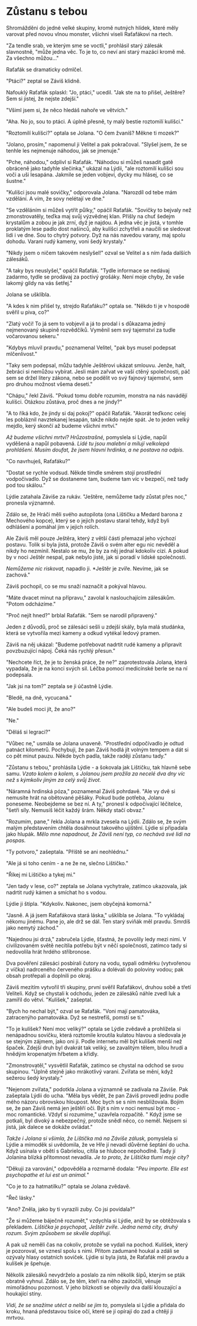 # Zůstanu s tebou

Shromážděni do jedné velké skupiny, kromě nutných hlídek, které měly varovat před novou vlnou monster, všichni viseli Raťafákovi na rtech.

"Za tendle srab, ve kterým sme se voctli," prohlásil starý zálesák slavnostně, "může jedna věc. To je to, co neví ani starý mazáci kromě mě. Za všechno můžou..."

Raťafák se dramaticky odmlčel.

"Ptáci?" zeptal se Záviš klidně.

Nafouklý Raťafák splaskl: "Jo, ptáci," ucedil. "Jak ste na to přišel, Ještěre? Sem si jistej, že nejste zdejší."

"Všiml jsem si, že něco hledáš nahoře ve větvích." 

"Aha. No jo, sou to ptáci. A úplně přesně, ty malý bestie roztomilí kulíšci."

"Roztomilí kulíšci?" optala se Jolana. "O čem žvaníš? Měkne ti mozek?"

"Jolano, prosím," napomenul ji Velitel a pak pokračoval. "Slyšel jsem, že se tenhle les nejmenuje náhodou, jak se jmenuje."

"Pche, náhodou," odplivl si Raťafák. "Náhodou si můžeš nasadit gatě obráceně jako tadyhle slečinka," ukázal na Lýdii, "ale roztomilí kulíšci sou voči a uši lesapána. Jakmile se jeden vobjeví, dycky mu hlásej, co se šustne."

"Kulíšci jsou malé sovičky," odporovala Jolana. "Narozdíl od tebe mám vzdělání. A vím, že sovy nelétají ve dne."

"Se vzděláním si můžeš vytřít půlky," opáčil Raťafák. "Sovičky to bejvaly než zmonstrovatěly, teďka maj svůj výzvědnej klan. Přišly na chuť šedejm krystalům a zobou je jak zrní, dyž je najdou. A jedna věc je jistá, v tomhle proklatým lese padlo dost našinců, aby kulíšci zchytřeli a naučili se sledovat lidi i ve dne. Sou to chytrý potvory. Dyž na nás navedou varany, maj spolu dohodu. Varani rudý kameny, voni šedý krystaly."

"Nikdy jsem o ničem takovém neslyšel!" ozval se Velitel a s ním řada dalších zálesáků.

"A taky bys neuslyšel," opáčil Raťafák. "Tydle informace se nedávaj zadarmo, tydle se prodávaj za poctivý grošáky. Není moje chyby, že vaše lakomý gildy na vás šetřej."

Jolana se ušklíbla.

"A kdes k nim přišel ty, strejdo Raťafáku?" optala se. "Někdo ti je v hospodě svěřil u piva, co?"

"Zlatý voči! To já sem to vobjevil a já to prodal i s důkazama jedný nejmenovaný skupině rozvědčíků. Vyměnil sem  svý tajemství za tudle vočarovanou sekeru."

"Kdybys mluvil pravdu," poznamenal Velitel, "pak bys musel podepsat mlčenlivost."

"Taky sem podepsal, můžu tadyhle Ještěrovi ukázat smlouvu. Jenže, halt, žebráci si nemůžou vybírat. Jesli mám zařvat ve vaší ctěný společnosti, páč sem se držel litery zákona, nebo se podělit vo svý fajnový tajemství, sem pro druhou možnost všema deseti."

"Chápu," řekl Záviš. "Pokud tomu dobře rozumím, monstra na nás navádějí kulíšci. Otázkou zůstáva, proč dnes a ne jindy?"

"A to říká kdo, že jindy si daj pokoj?" opáčil Raťafák. "Akorát teďkonc celej les pobláznil navztekanej lesapán, takže nikdo nejde spát. Je to jeden velký mejdlo, kerý skončí až budeme všichni mrtví."

*Až budeme všichni mrtví? Hrůzostrašné,* pomyslela si Lýdie, napůl vyděšená a napůl pobavená. *Lidé tu jsou malební a milují velkolepá prohlášení. Musím doufat, že jsem hlavní hrdinka, a ne postava na odpis.*

"Co navrhuješ, Raťafáku?"

"Dostat se rychle vodsud. Někde tímdle směrem stojí prostřední vodpočivadlo. Dyž se dostaneme tam, budeme tam víc v bezpečí, než tady pod tou skálou."

Lýdie zatahala Záviše za rukáv. "Ještěre, nemůžeme tady zůstat přes noc," pronesla významně. 

Zdálo se, že Hráči měli svého autopilota (ona Lištičku a Medard barona z Mechového kopce), který se o jejich postavu staral tehdy, když byli odhlášení a pomáhal jim v jejich rolích. 

Ale Záviš měl pouze Ještěra, který z větší části přemazal jeho výchozí postavu. Tolik si byla jistá, protože Záviš o svém alter egu nic nevěděl a nikdy ho nezmínil. Nestalo se mu, že by za něj jednal kdokoliv cizí. A pokud by v noci Ještěr nespal, pak nebylo jisté, jak si poradí v lidské společnosti.

*Nemůžeme nic riskovat,* napadlo ji. *Ještěr je zvíře. Nevíme, jak se zachová."

Záviš pochopil, co se mu snaží naznačit a pokýval hlavou.

"Máte dvacet minut na přípravu," zavolal k naslouchajícím zálesákům. "Potom odcházíme."

"Proč nejít hned?" brblal Raťafák. "Sem se narodil připravený."

Jeden z důvodů, proč se zálesáci sešli u zdejší skály, byla malá studánka, která se vytvořila mezi kameny a odkud vytékal ledový pramen. 

Záviš na něj ukázal: "Budeme potřebovat nadrtit rudé kameny a připravit povzbuzující nápoj. Čeká nás rychlý přesun."

"Nechcete říct, že je to ženská práce, že ne?" zaprotestovala Jolana, která vypadala, že je na konci svých sil. Léčba pomocí medicínské berle se na ní podepsala.

"Jak jsi na tom?" zeptala se ji účastně Lýdie.

"Bledě, na dně, vycucaná."

"Ale budeš moci jít, že ano?"

"Ne."

"Děláš si legraci?"

"Vůbec ne," usmála se Jolana unaveně. "Prostřední odpočívadlo je odtud patnáct kilometrů. Pochybuji, že pan Záviš hodlá jít volným tempem a dát si co pět minut pauzu. Někde bych padla, takže raději zůstanu tady."

"Zůstanu s tebou," prohlásila Lýdie - a šokovala jak Lištičku, tak hlavně sebe samu. *Vzato kolem a kolem, s Jolanou jsem prožila za necelé dva dny víc než s kýmkoliv jiným za celý svůj život.*

"Náramná hrdinská póza," poznamenal Záviš pohrdavě. "Ale vy dvě si nemusíte hrát na obětované pěšáky. Pokud bude potřeba, Jolanu poneseme. Neobejdeme se bez ní. A ty," pronesl k odpočívající léčitelce, "šetři síly. Nemusíš léčit každý šrám. Někdy stačí obvaz."

"Rozumím, pane," řekla Jolana a mrkla zvesela na Lýdii. Zdálo se, že svým malým představením chtěla dosáhnout takového ujištění. Lýdie si připadala jako hlupák. *Mělo mne napadnout, že Záviš není typ, co nechává své lidi na pospas.*

"Ty potvoro," zašeptala. "Příště se ani neohlédnu."

"Ale já si toho cením - a ne že ne, slečno Lištičko."

"Říkej mi Lištičko a tykej mi."

"Jen tady v lese, co?" zeptala se Jolana vychytrale, zatímco ukazovala, jak nadrtit rudý kámen a smíchat ho s vodou.

Lýdie ji štípla. "Kdykoliv. Nakonec, jsem obyčejná komorná."

"Jasně.  A já jsem Raťafákova stará láska," ušklíbla se Jolana. "To vykládaj někomu jinému. Pane jo, ale drž se dál. Ten starý sviňák měl pravdu. Smrdíš jako nemytý záchod."

"Najednou jsi drzá," zabručela Lýdie, šťastná, že povolily ledy mezi nimi. V civilizovaném světě necítila potřebu být v něčí společnosti, zatímco tady si nedovolila hrát hrdého stříbronose.

Dva pověření zálesáci posbírali čutory na vodu, sypali odměrku (vytvořenou z víčka) nadrceného červeného prášku a dolévali do poloviny vodou; pak obsah protřepali a doplnili po okraj.

Záviš mezitím vytvořil tři skupiny, první svěřil Raťafákovi, druhou sobě a třetí Veliteli. Když se chystali k odchodu, jeden ze zálesáků náhle zvedl luk a zamířil do větví. "Kulíšek," zašeptal.

"Bych ho nechal být," ozval se Raťafák. "Voni mají pamatováka, zatracenýho pamatováka. Dyž se nestrefíš, pomstí se ti."

"To je kulíšek? Není moc veliký?" optala se Lýdie zvědavě a prohlížela si nenápadnou sovičku, která roztomile kroutila kulatou hlavou a sledovala je se stejným zájmem, jako oni ji. Podle internetu měl být kulíšek menší než špaček. Zdejší druh byl dvakrát tak veliký, se zavalitým tělem, bílou hrudí a hnědým kropenatým hřbetem a křídly.

"Zmonstrovatěl," vysvětlil Raťafák, zatímco se chystal na odchod se svou skupinou. "Úplně stejně jako mrákotlivý varani. Zvířata se mění, když sežerou šedý krystaly."

"Nejenom zvířata," podotkla Jolana a významně se zadívala na Záviše. Pak zašeptala Lýdii do ucha. "Měla bys vědět, že pan Záviš provedl jednu podle mého názoru obrovskou hloupost. Moc bych se s ním nesbližovala. Bojím se, že pan Záviš nemá jen ještěří oči. Být s ním v noci nemusí být moc - moc romantické. Vždyť si rozumíme," uzavřela rozpačitě. " Když jsme se potkali, byl divoký a nebezpečný, protože snědl něco, co neměl. Nejsem si jistá, jak dalece se dokáže ovládat." 

*Takže i Jolana si všimla, že Lištička má na Záviše zálusk,* pomyslela si Lýdie a mimoděk si uvědomila, že ve Hře jí nevadí důvěrné šeptání do ucha. Když usínala v obětí s Gabrielou, cítila se hluboce nepohodlně. Tady jí Jolanina blízká přítomnost nevadila. *Je to proto, že Lištička tlumí moje city?*

"Děkuji za varování," odpověděla a rozmarně dodala: "*Peu importe. Elle est psychopathe et lui est un animal.*"

"Co je to za hatmatilku?" optala se Jolana zvědavě.

"Řeč lásky."

"Ano? Zněla, jako by ti vyrazili zuby. Co jsi povídala?"

"Že si můžeme báječně rozumět," vzdychla si Lýdie, aniž by se obtěžovala s překladem. *Lištička je psychopat, Ještěr zvíře. Jedna nemá city, druhý rozum. Svým způsobem se skvěle doplňují.*

A pak už neměli čas na cokoliv, protože se vydali na pochod. Kulíšek, který je pozoroval, se vznesl spolu s nimi. Přitom zadumaně houkal a zdáli se ozývaly hlasy ostatních soviček. Lýdie si byla jistá, že Raťafák měl pravdu a kulíšek je špehuje.

Několik zálesáků nevydrželo a poslalo za ním několik šípů, kterým se pták obratně vyhnul. Zdálo se, že těm, kteří na něho zaútočili, věnuje mimořádnou pozornost. V jeho blízkosti se objevily dva další klouzající a houkající stíny.

*Vidí, že se snažíme utéct a nelíbí se jim to,* pomyslela si Lýdie a přidala do kroku, hnaná představou tisíce očí, které se jí opírají do zad a chtějí ji mrtvou.


